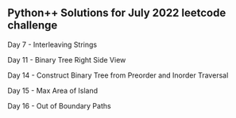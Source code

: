 ## Python++ Solutions for July 2022 leetcode challenge

Day 7 - Interleaving Strings

Day 11 - Binary Tree Right Side View

Day 14 - Construct Binary Tree from Preorder and Inorder Traversal

Day 15 - Max Area of Island

Day 16 - Out of Boundary Paths
